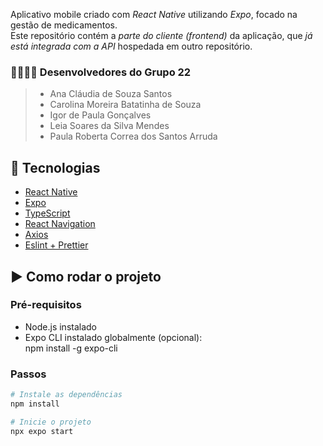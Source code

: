 Aplicativo mobile criado com *React Native* utilizando *Expo*, focado na gestão de medicamentos.  
Este repositório contém a *parte do cliente (frontend)* da aplicação, que *já está integrada com a API* hospedada em outro repositório.

### 👩‍💻👨‍💻 Desenvolvedores do Grupo 22
> - Ana Cláudia de Souza Santos
> - Carolina Moreira Batatinha de Souza
> - Igor de Paula Gonçalves
> - Leia Soares da Silva Mendes
> - Paula Roberta Correa dos Santos Arruda

## 🚀 Tecnologias

- [React Native](https://reactnative.dev/)
- [Expo](https://expo.dev/)
- [TypeScript](https://www.typescriptlang.org/)
- [React Navigation](https://reactnavigation.org/)
- [Axios](https://axios-http.com/)
- [Eslint + Prettier](https://eslint.org/)


## ▶️ Como rodar o projeto

### Pré-requisitos
- Node.js instalado
- Expo CLI instalado globalmente (opcional):  
  npm install -g expo-cli

### Passos

```bash
# Instale as dependências
npm install

# Inicie o projeto
npx expo start



